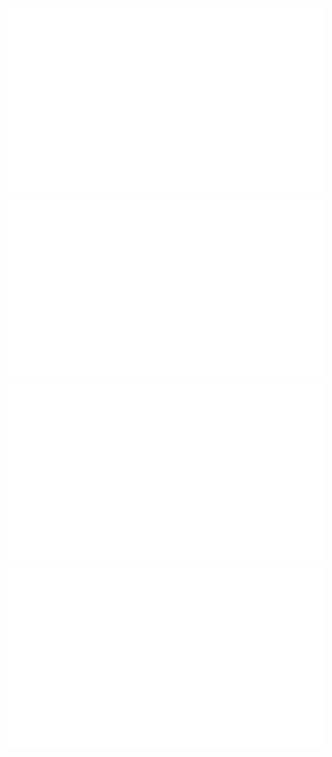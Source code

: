 <p align="center">
  <img src="https://raw.githubusercontent.com/Nikolai-415/github-stats/master/generated/overview.svg#gh-dark-mode-only" />
  <img src="https://raw.githubusercontent.com/Nikolai-415/github-stats/master/generated/overview.svg#gh-light-mode-only" />
  <img src="https://raw.githubusercontent.com/Nikolai-415/github-stats/master/generated/languages.svg#gh-dark-mode-only" />
  <img src="https://raw.githubusercontent.com/Nikolai-415/github-stats/master/generated/languages.svg#gh-light-mode-only" />
</p>

